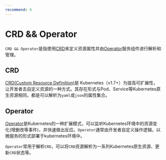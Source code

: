 ```yaml
---
recommend: 6
---
```


# CRD && Operator

`CRD && Operator`是指使用[CRD](#crd)来定义资源属性并由[Operator](#operator)服务组件进行解析和管理。
## CRD

[CRD(Custom Resource Definition)](https://kubernetes.io/zh-cn/docs/concepts/extend-kubernetes/api-extension/custom-resources/#customresourcedefinitions)是 Kubernetes（v1.7+）为提高可扩展性，让开发者去自定义资源的一种方式。其存在形式与Pod、Service等Kubernetes原生资源相同，都是可以解析为`yaml`或`json`的属性集合。

## Operator

[Operator](https://kubernetes.io/zh-cn/docs/concepts/extend-kubernetes/operator/)是Kubernetes的一种扩展模式，可以监听Kubernetes环境中的资源变化(增删改等事件)，并快速做出反应。`Operator`通常由开发者自定义操作逻辑，以微服务的形式部署于kubernetes环境中。


`Operator`常用于解析`CRD`，可以将`CRD`资源解析为一系列Kubernetes原生资源、更新`CRD`状态等。

